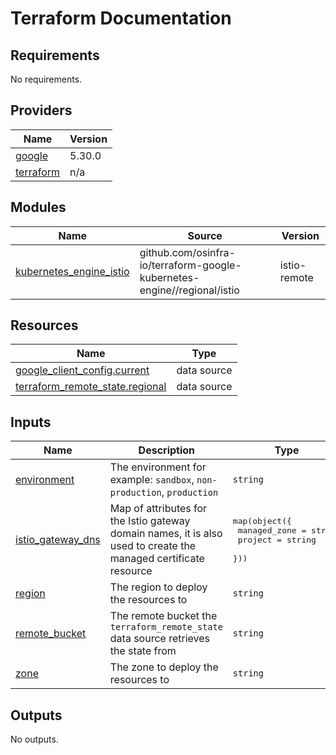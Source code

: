 # Terraform Documentation

<!-- BEGINNING OF PRE-COMMIT-TERRAFORM DOCS HOOK -->
## Requirements

No requirements.

## Providers

| Name | Version |
|------|---------|
| <a name="provider_google"></a> [google](#provider\_google) | 5.30.0 |
| <a name="provider_terraform"></a> [terraform](#provider\_terraform) | n/a |

## Modules

| Name | Source | Version |
|------|--------|---------|
| <a name="module_kubernetes_engine_istio"></a> [kubernetes\_engine\_istio](#module\_kubernetes\_engine\_istio) | github.com/osinfra-io/terraform-google-kubernetes-engine//regional/istio | istio-remote |

## Resources

| Name | Type |
|------|------|
| [google_client_config.current](https://registry.terraform.io/providers/hashicorp/google/latest/docs/data-sources/client_config) | data source |
| [terraform_remote_state.regional](https://registry.terraform.io/providers/hashicorp/terraform/latest/docs/data-sources/remote_state) | data source |

## Inputs

| Name | Description | Type | Default | Required |
|------|-------------|------|---------|:--------:|
| <a name="input_environment"></a> [environment](#input\_environment) | The environment for example: `sandbox`, `non-production`, `production` | `string` | `"sandbox"` | no |
| <a name="input_istio_gateway_dns"></a> [istio\_gateway\_dns](#input\_istio\_gateway\_dns) | Map of attributes for the Istio gateway domain names, it is also used to create the managed certificate resource | <pre>map(object({<br>    managed_zone = string<br>    project      = string<br>  }))</pre> | `{}` | no |
| <a name="input_region"></a> [region](#input\_region) | The region to deploy the resources to | `string` | n/a | yes |
| <a name="input_remote_bucket"></a> [remote\_bucket](#input\_remote\_bucket) | The remote bucket the `terraform_remote_state` data source retrieves the state from | `string` | n/a | yes |
| <a name="input_zone"></a> [zone](#input\_zone) | The zone to deploy the resources to | `string` | n/a | yes |

## Outputs

No outputs.
<!-- END OF PRE-COMMIT-TERRAFORM DOCS HOOK -->
